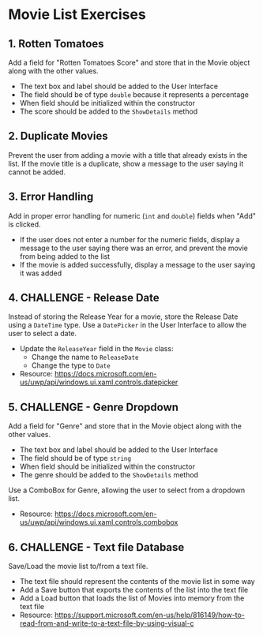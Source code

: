 # Movie List Exercises
## 1. Rotten Tomatoes
Add a field for "Rotten Tomatoes Score" and store that in the Movie object along with the other values.
- The text box and label should be added to the User Interface
- The field should be of type `double` because it represents a percentage
- When field should be initialized within the constructor
- The score should be added to the `ShowDetails` method

## 2. Duplicate Movies
Prevent the user from adding a movie with a title that already exists in the list. If the movie title is a duplicate, show a message to the user saying it cannot be added.

## 3. Error Handling
Add in proper error handling for numeric (`int` and `double`) fields when "Add" is clicked.
- If the user does not enter a number for the numeric fields, display a message to the user saying there was an error, and prevent the movie from being added to the list
- If the movie is added successfully, display a message to the user saying it was added

## 4. CHALLENGE - Release Date
Instead of storing the Release Year for a movie, store the Release Date using a `DateTime` type. Use a `DatePicker` in the User Interface to allow the user to select a date.
- Update the `ReleaseYear` field in the `Movie` class:
    - Change the name to `ReleaseDate`
    - Change the type to `Date`
- Resource: https://docs.microsoft.com/en-us/uwp/api/windows.ui.xaml.controls.datepicker

## 5. CHALLENGE - Genre Dropdown
Add a field for "Genre" and store that in the Movie object along with the other values.
- The text box and label should be added to the User Interface
- The field should be of type `string`
- When field should be initialized within the constructor
- The genre should be added to the `ShowDetails` method

Use a ComboBox for Genre, allowing the user to select from a dropdown list.
- Resource: https://docs.microsoft.com/en-us/uwp/api/windows.ui.xaml.controls.combobox

## 6. CHALLENGE - Text file Database
Save/Load the movie list to/from a text file.
- The text file should represent the contents of the movie list in some way
- Add a Save button that exports the contents of the list into the text file
- Add a Load button that loads the list of Movies into memory from the text file
- Resource: https://support.microsoft.com/en-us/help/816149/how-to-read-from-and-write-to-a-text-file-by-using-visual-c
